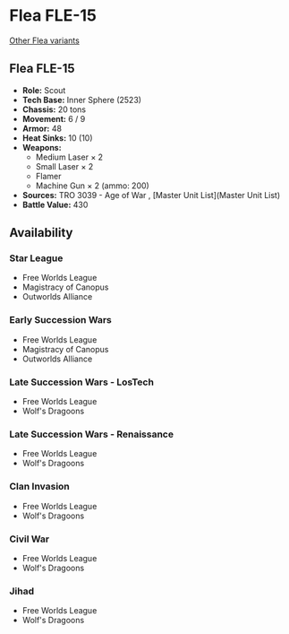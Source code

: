# Flea FLE-15 

[Other Flea variants](../flea.md) 

## Flea FLE-15 

- **Role:** Scout 
- **Tech Base:** Inner Sphere (2523) 
- **Chassis:** 20 tons 
- **Movement:** 6 / 9 
- **Armor:** 48 
- **Heat Sinks:** 10 (10) 
- **Weapons:** 
  - Medium Laser × 2 
  - Small Laser × 2 
  - Flamer 
  - Machine Gun × 2 (ammo: 200) 
- **Sources:** TRO 3039 - Age of War , [Master Unit List](Master Unit List) 
- **Battle Value:** 430 

## Availability 

### Star League 

- Free Worlds League 
- Magistracy of Canopus 
- Outworlds Alliance 

### Early Succession Wars 

- Free Worlds League 
- Magistracy of Canopus 
- Outworlds Alliance 

### Late Succession Wars - LosTech 

- Free Worlds League 
- Wolf's Dragoons 

### Late Succession Wars - Renaissance 

- Free Worlds League 
- Wolf's Dragoons 

### Clan Invasion 

- Free Worlds League 
- Wolf's Dragoons 

### Civil War 

- Free Worlds League 
- Wolf's Dragoons 

### Jihad 

- Free Worlds League 
- Wolf's Dragoons 

